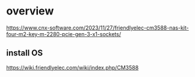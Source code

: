 # overview
https://www.cnx-software.com/2023/11/27/friendlyelec-cm3588-nas-kit-four-m2-key-m-2280-pcie-gen-3-x1-sockets/

## install OS
https://wiki.friendlyelec.com/wiki/index.php/CM3588
